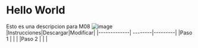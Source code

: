 # **Hello World**
Esto es una descripcion para M08
![image](https://user-images.githubusercontent.com/118682267/203819396-84417e87-1c1b-4687-ba94-b5768eb27a8a.png)
|Instrucciones|Descargar|Modificar|
|-------------| --------|---------|
|Paso 1       |         |         |
|Paso 2       |         |         |
